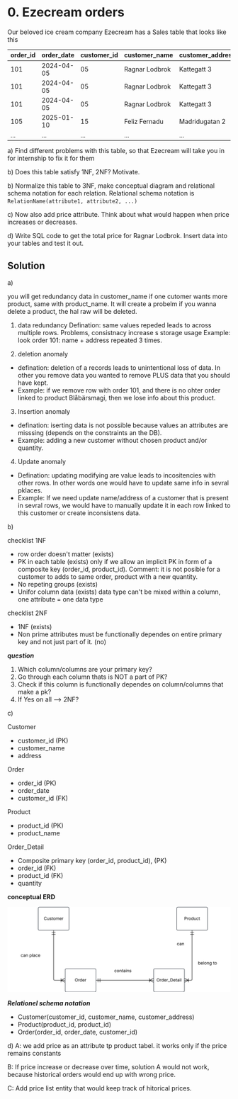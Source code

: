 # 0. Ezecream orders

Our beloved ice cream company Ezecream has a Sales table that looks like this

| order_id | order_date | customer_id | customer_name  | customer_address | product_id | product_name | quantity |
| -------- | ---------- | ----------- | -------------- | ---------------- | ---------- | ------------ | -------- |
| 101      | 2024-04-05 | 05          | Ragnar Lodbrok | Kattegatt 3      | 3          | Blåbärsmagi  | 20       |
| 101      | 2024-04-05 | 05          | Ragnar Lodbrok | Kattegatt 3      | 5          | Lakritsdröm  | 15       |
| 101      | 2024-04-05 | 05          | Ragnar Lodbrok | Kattegatt 3      | 1          | Lichipichi   | 35       |
| 105      | 2025-01-10 | 15          | Feliz Fernadu  | Madridugatan 2   | 8          | Gitlass      | 30       |
| ...      | ...        | ...         | ...            | ...              | ...        | ...          | ...      |

a) Find different problems with this table, so that Ezecream will take you in for internship to fix it for them

b) Does this table satisfy 1NF, 2NF? Motivate.

b) Normalize this table to 3NF, make conceptual diagram and relational schema notation for each relation. Relational schema notation is `RelationName(attribute1, attribute2, ...)`

c) Now also add price attribute. Think about what would happen when price increases or decreases.

d) Write SQL code to get the total price for Ragnar Lodbrok. Insert data into your tables and test it out.

## Solution 

a)

you will get redundancy data  in customer_name if one cutomer wants more product, same with product_name. It will create a probelm if you wanna delete a product, the hal raw will be deleted.

1) data redundancy 
Defination: same values repeded leads to across multiple rows. Problems, consistnacy increase s storage usage 
Example: look order 101: name + address repeated 3 times.

2) deletion anomaly
 - defination: deletion of a records leads to unintentional loss of data. In other you remove data you wanted to remove PLUS data that you should have kept.
 - Example: if we remove row with order 101, and there is no ohter order linked to product Blåbärsmagi, then we lose info about this product.

3) Insertion anomaly 
- defination: iserting data is not possible because values an attributes are misssing (depends on the constraints an the DB).
- Example: adding a new customer without chosen product and/or quantity.

4) Update anomaly
- Defination: updating modifying are value leads to incositencies with other rows. In other words one would have to update same info in sevral pklaces.
- Example: If we need update name/address of a customer that is present in sevral rows, we would have to manually update it in each row linked to this customer or create  inconsistens data.

b)

checklist 1NF
- row order doesn't matter      (exists)
- PK in each table              (exists)   only if we allow an implicit PK in form of a composite key (order_id, product_id).
                                           Comment: it is not posible for a customer to adds to same order, product with a new quantity. 
- No repeting groups            (exists)   
- Unifor column data            (exists)   data type can't be mixed within a column, one attribute = one data type

checklist 2NF

- 1NF                            (exists) 
- Non prime attributes must 
  be functionally dependes on 
  entire primary key and not 
  just part of it.               (no)


***question*** 

1) Which column/columns are your primary key?
2) Go through each column thats is NOT a part of PK?
3) Check if this column is functionally dependes on column/columns that make a pk?
4) If Yes on all --> 2NF?


c)

Customer
- customer_id (PK)
- customer_name
- address


Order
- order_id (PK)
- order_date
- customer_id (FK)

Product
- product_id (PK)
- product_name


Order_Detail
- Composite primary key (order_id, product_id), (PK)
- order_id (FK)
- product_id (FK)
- quantity

**conceptual ERD**

<img src = "../../assets/ezecream_ERD.png">


***Relationel schema notation*** 

- Customer(customer_id, customer_name, customer_address)
- Product(product_id, product_id)
- Order(order_id, order_date, customer_id)

d)
A: we add price as an attribute tp product tabel. it works only if the price remains constants

B: If price increase or decrease over time, solution A would not work, because historical orders would end up with wrong price. 

C: Add price list entity that would keep track of hitorical prices.



